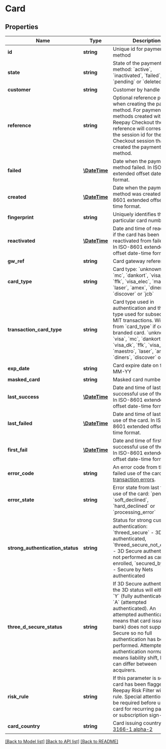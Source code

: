 # Card

## Properties
Name | Type | Description | Notes
------------ | ------------- | ------------- | -------------
**id** | **string** | Unique id for payment method | 
**state** | **string** | State of the payment method: &#x60;active&#x60;, &#x60;inactivated&#x60;, &#x60;failed&#x60;, &#x60;pending&#x60; or &#x60;deleted&#x60; | 
**customer** | **string** | Customer by handle | 
**reference** | **string** | Optional reference provided when creating the payment method. For payment methods created with Reepay Checkout the reference will correspond to the session id for the Checkout session that created the payment method. | [optional] 
**failed** | [**\DateTime**](\DateTime.md) | Date when the payment method failed. In ISO-8601 extended offset date-time format. | [optional] 
**created** | [**\DateTime**](\DateTime.md) | Date when the payment method was created. In ISO-8601 extended offset date-time format. | 
**fingerprint** | **string** | Uniquely identifies this particular card number | [optional] 
**reactivated** | [**\DateTime**](\DateTime.md) | Date and time of reactivation if the card has been reactivated from failed state. In ISO-8601 extended offset date-time format. | [optional] 
**gw_ref** | **string** | Card gateway reference id | 
**card_type** | **string** | Card type: &#x60;unknown&#x60;, &#x60;visa&#x60;, &#x60;mc&#x60;, &#x60;dankort&#x60;, &#x60;visa_dk&#x60;, &#x60;ffk&#x60;, &#x60;visa_elec&#x60;, &#x60;maestro&#x60;, &#x60;laser&#x60;, &#x60;amex&#x60;, &#x60;diners&#x60;, &#x60;discover&#x60; or &#x60;jcb&#x60; | 
**transaction_card_type** | **string** | Card type used in authentication and the card type used for subsequent MIT transactions. Will differ from &#x60;card_type&#x60; if co-branded card. &#x60;unknown&#x60;, &#x60;visa&#x60;, &#x60;mc&#x60;, &#x60;dankort&#x60;, &#x60;visa_dk&#x60;, &#x60;ffk&#x60;, &#x60;visa_elec&#x60;, &#x60;maestro&#x60;, &#x60;laser&#x60;, &#x60;amex&#x60;, &#x60;diners&#x60;, &#x60;discover&#x60; or &#x60;jcb&#x60; | [optional] 
**exp_date** | **string** | Card expire date on form MM-YY | [optional] 
**masked_card** | **string** | Masked card number | [optional] 
**last_success** | [**\DateTime**](\DateTime.md) | Date and time of last successful use of the card. In ISO-8601 extended offset date-time format. | [optional] 
**last_failed** | [**\DateTime**](\DateTime.md) | Date and time of last failed use of the card. In ISO-8601 extended offset date-time format. | [optional] 
**first_fail** | [**\DateTime**](\DateTime.md) | Date and time of first successful use of the card. In ISO-8601 extended offset date-time format. | [optional] 
**error_code** | **string** | An error code from the last failed use of the card. See [transaction errors](https://reference.reepay.com/api/#transaction-errors). | [optional] 
**error_state** | **string** | Error state from last failed use of the card: &#x60;pending&#x60;, &#x60;soft_declined&#x60;, &#x60;hard_declined&#x60; or &#x60;processing_error&#x60; | [optional] 
**strong_authentication_status** | **string** | Status for strong customer authentication: &#x60;threed_secure&#x60; - 3D Secure authenticated, &#x60;threed_secure_not_enrolled&#x60; - 3D Secure authentication not performed as card not enrolled, &#x60;secured_by_nets&#x60; - Secure by Nets authenticated | [optional] 
**three_d_secure_status** | **string** | If 3D Secure authenticated the 3D status will either be &#x60;Y&#x60; (fully authenticated) or &#x60;A&#x60; (attempted authenticated). An attempted authentication means that card issuer (e.g. bank) does not support 3D Secure so no full authentication has been performed. Attempted authentication normally means liability shift, but this can differ between acquirers. | [optional] 
**risk_rule** | **string** | If this parameter is set the card has been flagged by Reepay Risk Filter with a flag rule. Special attention may be required before using the card for recurring payments or subscription sign-up. | [optional] 
**card_country** | **string** | Card issuing country in [ISO 3166-1 alpha-2](http://en.wikipedia.org/wiki/ISO_3166-1_alpha-2) | [optional] 

[[Back to Model list]](../../README.md#documentation-for-models) [[Back to API list]](../../README.md#documentation-for-api-endpoints) [[Back to README]](../../README.md)

